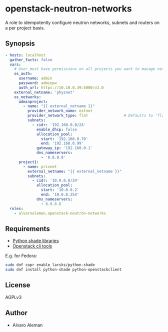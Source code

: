 # openstack-neutron-networks

A role to idempotently configure neutron networks, subnets and routers on
a per project basis.

## Synopsis

```yaml
- hosts: localhost
  gather_facts: false
  vars:
    # User must have permissions on all projects you want to manage networks for
    os_auth:
      username: admin
      password: adminpw
      auth_url: https://10.10.0.39:5000/v2.0
    external_netname: 'physnet'
    os_networks:
      adminproject:
        - name: "{{ external_netname }}"
          provider_network_name: extnet
          provider_network_type: flat                # Defaults to 'flat'
          subnets:
            - cidr: '192.168.0.0/24'
              enable_dhcp: false
              allocation_pool:
                start: '192.168.0.70'
                end: '192.168.0.99'
              gateway_ip: '192.168.0.1'
              dns_nameservers:
                - '8.8.8.8'
      project1:
        - name: privnet
          external_netname: "{{ external_netname }}"
          subnets:
            - cidr: '10.0.0.0/24'
              allocation_pool:
                start: '10.0.0.2'
                end: '10.0.0.254'
              dns_nameservers:
                - 8.8.8.8
  roles:
    - alvaroaleman.openstack-neutron-networks
```

## Requirements

* [Python shade libraries](https://github.com/openstack-infra/shade/tree/master/shade)
* [Openstack cli tools](http://docs.openstack.org/cli-reference/common/cli_install_openstack_command_line_clients.html)

E.g. for Fedora:

```bash
sudo dnf copr enable larsks/python-shade
sudo dnf install python-shade python-openstackclient
```

## License

AGPLv3

## Author

* Alvaro Aleman
